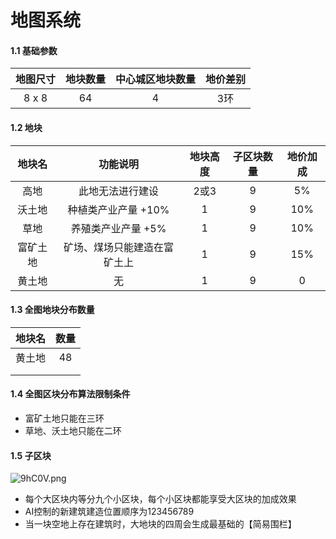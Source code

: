 # 地图系统

#### 1.1 基础参数

| 地图尺寸 | 地块数量 | 中心城区地块数量 | 地价差别 |
| :------: | :------: | :--: | :--: |
|  8 x 8   |    64    | 4 | 3环 |

#### 1.2 地块

|  地块名  |           功能说明           | 地块高度 | 子区块数量 | 地价加成 |
| :------: | :--------------------------: | :------: | :--------: | :------: |
|   高地   |       此地无法进行建设       |   2或3   |     9      |    5%    |
|  沃土地  |     种植类产业产量 +10%      |    1     |     9      |   10%    |
|   草地   |      养殖类产业产量 +5%      |    1     |     9      |   10%    |
| 富矿土地 | 矿场、煤场只能建造在富矿土上 |    1     |     9      |   15%    |
|  黄土地  |              无              |    1     |     9      |    0     |

#### 1.3 全图地块分布数量

| 地块名 | 数量 |
| :----: | :--: |
| 黄土地 |  48  |
|        |      |
|        |      |

#### 1.4 全图区块分布算法限制条件

- 富矿土地只能在三环
- 草地、沃土地只能在二环



#### 1.5 子区块

![9hC0V.png](https://wx1.sbimg.cn/2020/09/09/9hC0V.png)



- 每个大区块内等分九个小区块，每个小区块都能享受大区块的加成效果
- AI控制的新建筑建造位置顺序为123456789
- 当一块空地上存在建筑时，大地块的四周会生成最基础的【简易围栏】

